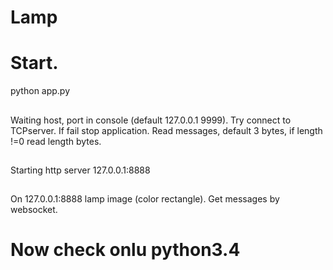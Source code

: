 Lamp
====

# Start.


python app.py

## 
Waiting host, port in console (default 127.0.0.1 9999). 
Try connect to TCPserver. If fail stop application.
Read messages, default 3 bytes, if length !=0 read length bytes.

##
Starting http server 127.0.0.1:8888

##
On 127.0.0.1:8888 lamp image (color rectangle). Get messages by websocket.

# Now check onlu python3.4

